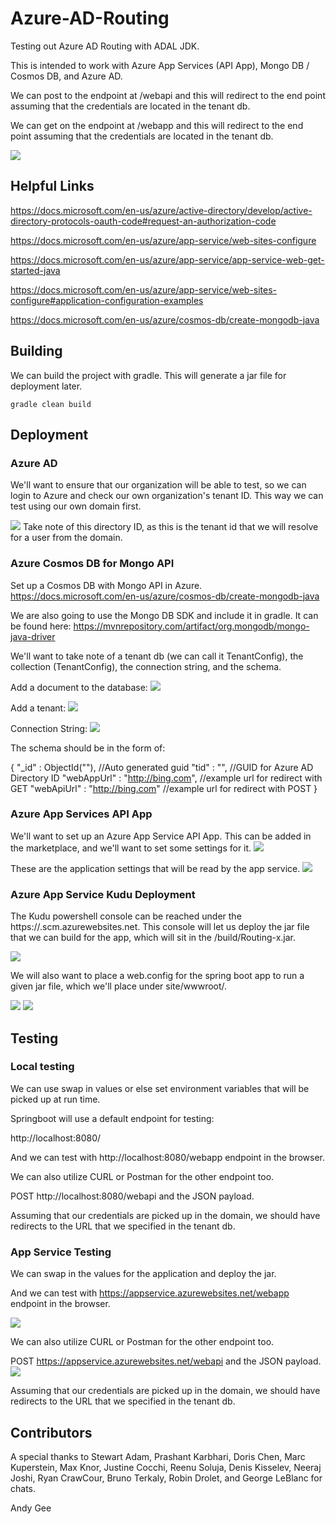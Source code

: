 # Azure-AD-Routing
Testing out Azure AD Routing with ADAL JDK.

This is intended to work with Azure App Services (API App), Mongo DB / Cosmos DB, and Azure AD.

We can post to the endpoint at /webapi and this will redirect to the end point assuming that the credentials are located in the tenant db.

We can get on the endpoint at /webapp and this will redirect to the end point assuming that the credentials are located in the tenant db.

![](images/AzureADCodeFlow.png?raw=true)

## Helpful Links

https://docs.microsoft.com/en-us/azure/active-directory/develop/active-directory-protocols-oauth-code#request-an-authorization-code

https://docs.microsoft.com/en-us/azure/app-service/web-sites-configure

https://docs.microsoft.com/en-us/azure/app-service/app-service-web-get-started-java

https://docs.microsoft.com/en-us/azure/app-service/web-sites-configure#application-configuration-examples

https://docs.microsoft.com/en-us/azure/cosmos-db/create-mongodb-java

## Building

We can build the project with gradle.  This will generate a jar file for deployment later.

```
gradle clean build
```

## Deployment

### Azure AD
We'll want to ensure that our organization will be able to test, so we can login to Azure and check our own organization's tenant ID.  This way we can test using our own domain first.

![](images/AzureADDirectoryId.png?raw=true)
Take note of this directory ID, as this is the tenant id that we will resolve for a user from the domain.

### Azure Cosmos DB for Mongo API
Set up a Cosmos DB with Mongo API in Azure.
https://docs.microsoft.com/en-us/azure/cosmos-db/create-mongodb-java

We are also going to use the Mongo DB SDK and include it in gradle.  It can be found here:
https://mvnrepository.com/artifact/org.mongodb/mongo-java-driver

We'll want to take note of a tenant db (we can call it TenantConfig), the collection (TenantConfig), the connection string, and the schema.

Add a document to the database:
![](images/AzureCosmosConfig0.png?raw=true)

Add a tenant:
![](images/AzureCosmosConfig1.png?raw=true)

Connection String:
![](images/AzureCosmosConfig2.png?raw=true)

The schema should be in the form of:

{
	"_id" : ObjectId(""), //Auto generated guid
	"tid" : "", //GUID for Azure AD Directory ID
	"webAppUrl" : "http://bing.com", //example url for redirect with GET
	"webApiUrl" : "http://bing.com" //example url for redirect with POST
}

### Azure App Services API App

We'll want to set up an Azure App Service API App.  This can be added in the marketplace, and we'll want to set some settings for it.
![](images/AzureAppServiceConfig1.png?raw=true)

These are the application settings that will be read by the app service.
![](images/AzureAppServiceConfig2.png?raw=true)

### Azure App Service Kudu Deployment

The Kudu powershell console can be reached under the https://<appservicename>.scm.azurewebsites.net.  This console will let us deploy the jar file that we can build for the app, which will sit in the /build/Routing-x.jar.

![](images/AzureAppServiceKudu0.png?raw=true)

We will also want to place a web.config for the spring boot app to run a given jar file, which we'll place under site/wwwroot/.

![](images/AzureAppServiceKudu1.png?raw=true)
![](images/AzureAppServiceKudu2.png?raw=true)

## Testing

### Local testing

We can use swap in values or else set environment variables that will be picked up at run time.

Springboot will use a default endpoint for testing:

http://localhost:8080/

And we can test with http://localhost:8080/webapp endpoint in the browser.

We can also utilize CURL or Postman for the other endpoint too.

POST http://localhost:8080/webapi and the JSON payload.

Assuming that our credentials are picked up in the domain, we should have redirects to the URL that we specified in the tenant db.

### App Service Testing

We can swap in the values for the application and deploy the jar.

And we can test with https://appservice.azurewebsites.net/webapp endpoint in the browser.

![](images/AzureAppServiceRedirectWebAppTest.png?raw=true)

We can also utilize CURL or Postman for the other endpoint too.

POST https://appservice.azurewebsites.net/webapi and the JSON payload.
![](images/AzureAppServiceRedirectWebApiTest.png?raw=true)

Assuming that our credentials are picked up in the domain, we should have redirects to the URL that we specified in the tenant db.

## Contributors
A special thanks to Stewart Adam, Prashant Karbhari, Doris Chen, Marc Kuperstein, Max Knor, Justine Cocchi, Reenu Soluja, Denis Kisselev, Neeraj Joshi, Ryan CrawCour, Bruno Terkaly, Robin Drolet, and George LeBlanc for chats.

Andy Gee